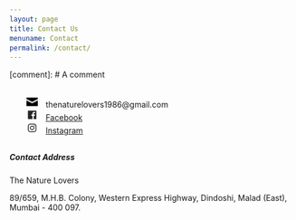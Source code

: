 ```yaml
---
layout: page
title: Contact Us
menuname: Contact
permalink: /contact/
---
```


[comment]: # A comment

<div class="col-md-12" style="margin: 30px">
<img src="/assets/imgs/svg/envelope-closed.svg" style="width: 20px; margin-right:10px">
 thenaturelovers1986@gmail.com
<br style="margin: 10px;" />
<img src="/assets/imgs/facebook.svg" style="width: 20px; margin-right:10px">
<a href="https://www.facebook.com/groups/127835447230299/">Facebook</a>
<br style="margin: 10px;" />
<img src="/assets/imgs/instagram.svg" style="width: 20px; margin-right:10px">
<a href="https://instagram.com">Instagram</a>
</div>


<!-- [comment]: #  ![email](/assets/imgs/svg/envelope-closed.svg "email") -->

##### Contact Address

The Nature Lovers


89/659, M.H.B. Colony, Western Express Highway, Dindoshi, Malad (East), Mumbai -
400 097.

